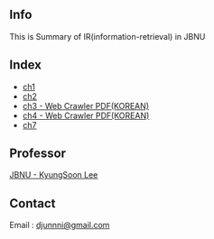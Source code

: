## Info

This is Summary of IR(information-retrieval) in JBNU 

## Index

- [ch1](https://github.com/Djunnni/Information-Retrieval/blob/master/ch1.md)
- [ch2](https://github.com/Djunnni/Information-Retrieval/blob/master/ch2.md)
- [ch3 - Web Crawler PDF(KOREAN)](https://github.com/Djunnni/Information-Retrieval/blob/master/ch3-hw1.pdf)
- [ch4 - Web Crawler PDF(KOREAN)](https://github.com/Djunnni/Information-Retrieval/blob/master/ch4-hw2.pdf)
- [ch7](https://github.com/Djunnni/Information-Retrieval/blob/master/ch7.md)

## Professor 

[JBNU - KyungSoon Lee](http://imine.chonbuk.ac.kr/)

## Contact

Email : djunnni@gmail.com
